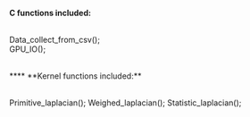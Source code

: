 **C functions included:**<br><br>

Data_collect_from_csv();<br>
GPU_IO();<br>


<br>
****
**Kernel functions included:**<br><br>

Primitive_laplacian();
Weighed_laplacian();
Statistic_laplacian();